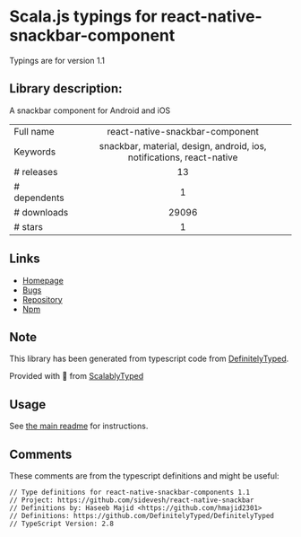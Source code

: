 
# Scala.js typings for react-native-snackbar-component

Typings are for version 1.1

## Library description:
A snackbar component for Android and iOS

|                    |                 |
| ------------------ | :-------------: |
| Full name          | react-native-snackbar-component |
| Keywords           | snackbar, material, design, android, ios, notifications, react-native |
| # releases         | 13 |
| # dependents       | 1 |
| # downloads        | 29096 |
| # stars            | 1 |

## Links
- [Homepage](https://github.com/SiDevesh/React-Native-SnackBar#readme)
- [Bugs](https://github.com/SiDevesh/React-Native-SnackBar/issues)
- [Repository](https://github.com/SiDevesh/React-Native-SnackBar)
- [Npm](https://www.npmjs.com/package/react-native-snackbar-component)
    


## Note
This library has been generated from typescript code from [DefinitelyTyped](https://definitelytyped.org).

Provided with :purple_heart: from [ScalablyTyped](https://github.com/oyvindberg/ScalablyTyped)

## Usage
See [the main readme](../../readme.md) for instructions.

## Comments

These comments are from the typescript definitions and might be useful:
```
// Type definitions for react-native-snackbar-components 1.1
// Project: https://github.com/sidevesh/react-native-snackbar
// Definitions by: Haseeb Majid <https://github.com/hmajid2301>
// Definitions: https://github.com/DefinitelyTyped/DefinitelyTyped
// TypeScript Version: 2.8

```

